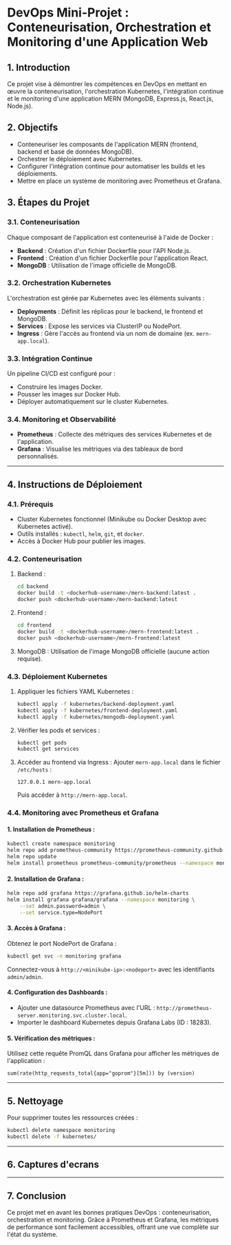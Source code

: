 # DevOps Mini-Projet : Conteneurisation, Orchestration et Monitoring d'une Application Web

## 1. Introduction
Ce projet vise à démontrer les compétences en DevOps en mettant en œuvre la conteneurisation, l'orchestration Kubernetes, l'intégration continue et le monitoring d'une application MERN (MongoDB, Express.js, React.js, Node.js).

## 2. Objectifs
- Conteneuriser les composants de l'application MERN (frontend, backend et base de données MongoDB).
- Orchestrer le déploiement avec Kubernetes.
- Configurer l'intégration continue pour automatiser les builds et les déploiements.
- Mettre en place un système de monitoring avec Prometheus et Grafana.

## 3. Étapes du Projet

### 3.1. Conteneurisation
Chaque composant de l'application est conteneurisé à l'aide de Docker :
- **Backend** : Création d'un fichier Dockerfile pour l'API Node.js.
- **Frontend** : Création d'un fichier Dockerfile pour l'application React.
- **MongoDB** : Utilisation de l'image officielle de MongoDB.

### 3.2. Orchestration Kubernetes
L'orchestration est gérée par Kubernetes avec les éléments suivants :
- **Deployments** : Définit les réplicas pour le backend, le frontend et MongoDB.
- **Services** : Expose les services via ClusterIP ou NodePort.
- **Ingress** : Gère l'accès au frontend via un nom de domaine (ex. `mern-app.local`).

### 3.3. Intégration Continue
Un pipeline CI/CD est configuré pour :
- Construire les images Docker.
- Pousser les images sur Docker Hub.
- Déployer automatiquement sur le cluster Kubernetes.

### 3.4. Monitoring et Observabilité
- **Prometheus** : Collecte des métriques des services Kubernetes et de l'application.
- **Grafana** : Visualise les métriques via des tableaux de bord personnalisés.

---

## 4. Instructions de Déploiement

### 4.1. Prérequis
- Cluster Kubernetes fonctionnel (Minikube ou Docker Desktop avec Kubernetes activé).
- Outils installés : `kubectl`, `helm`, `git`, et `docker`.
- Accès à Docker Hub pour publier les images.

### 4.2. Conteneurisation
1. Backend :
   ```bash
   cd backend
   docker build -t <dockerhub-username>/mern-backend:latest .
   docker push <dockerhub-username>/mern-backend:latest
   ```

2. Frontend :
   ```bash
   cd frontend
   docker build -t <dockerhub-username>/mern-frontend:latest .
   docker push <dockerhub-username>/mern-frontend:latest
   ```

3. MongoDB :
   Utilisation de l'image MongoDB officielle (aucune action requise).

### 4.3. Déploiement Kubernetes

1. Appliquer les fichiers YAML Kubernetes :
   ```bash
   kubectl apply -f kubernetes/backend-deployment.yaml
   kubectl apply -f kubernetes/frontend-deployment.yaml
   kubectl apply -f kubernetes/mongodb-deployment.yaml
   ```

2. Vérifier les pods et services :
   ```bash
   kubectl get pods
   kubectl get services
   ```

3. Accéder au frontend via Ingress :
   Ajouter `mern-app.local` dans le fichier `/etc/hosts` :
   ```
   127.0.0.1 mern-app.local
   ```
   Puis accéder à `http://mern-app.local`.

### 4.4. Monitoring avec Prometheus et Grafana

#### 1. Installation de Prometheus :
   ```bash
   kubectl create namespace monitoring
   helm repo add prometheus-community https://prometheus-community.github.io/helm-charts
   helm repo update
   helm install prometheus prometheus-community/prometheus --namespace monitoring
   ```

#### 2. Installation de Grafana :
   ```bash
   helm repo add grafana https://grafana.github.io/helm-charts
   helm install grafana grafana/grafana --namespace monitoring \
       --set admin.password=admin \
       --set service.type=NodePort
   ```

#### 3. Accès à Grafana :
   Obtenez le port NodePort de Grafana :
   ```bash
   kubectl get svc -n monitoring grafana
   ```
   Connectez-vous à `http://<minikube-ip>:<nodeport>` avec les identifiants `admin/admin`.

#### 4. Configuration des Dashboards :
- Ajouter une datasource Prometheus avec l'URL : `http://prometheus-server.monitoring.svc.cluster.local`.
- Importer le dashboard Kubernetes depuis Grafana Labs (ID : 18283).

#### 5. Vérification des métriques :
Utilisez cette requête PromQL dans Grafana pour afficher les métriques de l'application :
```promql
sum(rate(http_requests_total{app="goprom"}[5m])) by (version)
```

---

## 5. Nettoyage
Pour supprimer toutes les ressources créées :
```bash
kubectl delete namespace monitoring
kubectl delete -f kubernetes/
```

---
## 6. Captures d'ecrans

---

## 7. Conclusion
Ce projet met en avant les bonnes pratiques DevOps : conteneurisation, orchestration et monitoring. Grâce à Prometheus et Grafana, les métriques de performance sont facilement accessibles, offrant une vue complète sur l'état du système.
